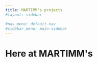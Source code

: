 ```yaml
---
title: MARTIMM's projects
#layout: sidebar

#nav_menu: default-nav
#sidebar_menu: main-sidebar
---
```

# Here at MARTIMM's
